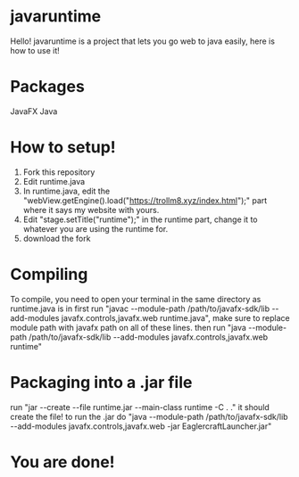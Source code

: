 # javaruntime
Hello! javaruntime is a project that lets you go web to java easily, here is how to use it!
# Packages
JavaFX
Java
# How to setup!
1. Fork this repository
2. Edit runtime.java
3. In runtime.java, edit the "webView.getEngine().load("https://trollm8.xyz/index.html");" part where it says my website with yours.
4. Edit "stage.setTitle("runtime");" in the runtime part, change it to whatever you are using the runtime for.
5. download the fork
# Compiling
To compile, you need to open your terminal in the same directory as runtime.java is in
first run "javac --module-path /path/to/javafx-sdk/lib --add-modules javafx.controls,javafx.web runtime.java", make sure to replace module path with javafx path on all of these lines.
then run "java --module-path /path/to/javafx-sdk/lib --add-modules javafx.controls,javafx.web runtime"
# Packaging into a .jar file
run "jar --create --file runtime.jar --main-class runtime -C . ."
it should create the file!
to run the .jar do "java --module-path /path/to/javafx-sdk/lib --add-modules javafx.controls,javafx.web -jar EaglercraftLauncher.jar"
# You are done!

